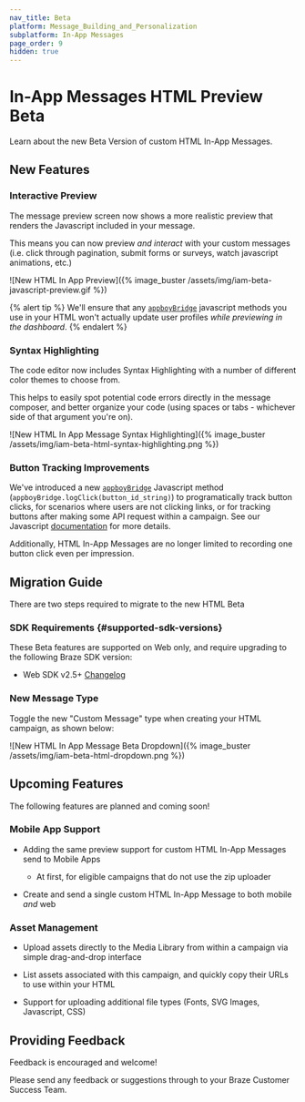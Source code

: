 ```yaml
---
nav_title: Beta
platform: Message_Building_and_Personalization
subplatform: In-App Messages
page_order: 9
hidden: true
---
```


# In-App Messages HTML Preview Beta

Learn about the new Beta Version of custom HTML In-App Messages.

## New Features

### Interactive Preview

The message preview screen now shows a more realistic preview that renders the Javascript included in your message.

This means you can now preview _and interact_ with your custom messages (i.e. click through pagination, submit forms or surveys, watch javascript animations, etc.)

![New HTML In App Preview]({% image_buster /assets/img/iam-beta-javascript-preview.gif %})

{% alert tip %}
We'll ensure that any [`appboyBridge`]({{site.baseurl}}/user_guide/message_building_by_channel/in-app_messages/customize/#javascript-bridge) javascript methods you use in your HTML won't actually update user profiles _while previewing in the dashboard_.
{% endalert %}

### Syntax Highlighting

The code editor now includes Syntax Highlighting with a number of different color themes to choose from.

This helps to easily spot potential code errors directly in the message composer, and better organize your code (using spaces or tabs - whichever side of that argument you're on).

![New HTML In App Message Syntax Highlighting]({% image_buster /assets/img/iam-beta-html-syntax-highlighting.png %})

### Button Tracking Improvements

We've introduced a new [`appboyBridge`][1] Javascript method (`appboyBridge.logClick(button_id_string)`) to programatically track button clicks, for scenarios where users are not clicking links, or for tracking buttons after making some API request within a campaign. See our Javascript [documentation](https://js.appboycdn.com/web-sdk/latest/doc/module-appboy.html#.logClick) for more details.

Additionally, HTML In-App Messages are no longer limited to recording one button click even per impression.

## Migration Guide

There are two steps required to migrate to the new HTML Beta

### SDK Requirements {#supported-sdk-versions}

These Beta features are supported on Web only, and require upgrading to the following Braze SDK version:

* Web SDK v2.5+ [Changelog]({{site.baseurl}}/developer_guide/platform_integration_guides/web/changelog/#250)

<!-- * Android SDK v5.0+ [Changelog]({{site.baseurl}}/developer_guide/platform_integration_guides/android/changelog/#500) -->

### New Message Type

Toggle the new "Custom Message" type when creating your HTML campaign, as shown below:

![New HTML In App Message Beta Dropdown]({% image_buster /assets/img/iam-beta-html-dropdown.png %})

<!--
### Cross-Channel HTML Messages

This new HTML message type can now be used across both mobile and web!

As always, it's recommended to [nudge users to upgrade]({{site.baseurl}}/user_guide/engagement_tools/campaigns/ideas_and_strategies/new_features/) their mobile apps before launching campaigns that depend on newer Braze SDK versions.

![New HTML In App Message Cross Channel]({% image_buster /assets/img/iam-beta-html-cross-channel.png %})
-->
## Upcoming Features

The following features are planned and coming soon!

### Mobile App Support

* Adding the same preview support for custom HTML In-App Messages send to Mobile Apps
  - At first, for eligible campaigns that do not use the zip uploader

* Create and send a single custom HTML In-App Message to both mobile _and_ web

### Asset Management

* Upload assets directly to the Media Library from within a campaign via simple drag-and-drop interface

* List assets associated with this campaign, and quickly copy their URLs to use within your HTML

* Support for uploading additional file types (Fonts, SVG Images, Javascript, CSS)

## Providing Feedback

Feedback is encouraged and welcome! 

Please send any feedback or suggestions through to your Braze Customer Success Team.

[1]: {{site.baseurl}}/user_guide/message_building_by_channel/in-app_messages/customize/#javascript-bridge
